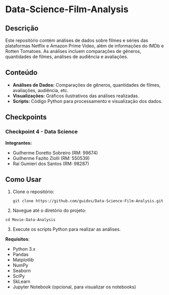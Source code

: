 # Data-Science-Film-Analysis

## Descrição

Este repositório contém análises de dados sobre filmes e séries das plataformas Netflix e Amazon Prime Video, além de informações do IMDb e Rotten Tomatoes. As análises incluem comparações de gêneros, quantidades de filmes, análises de audiência e avaliações.

## Conteúdo

- **Análises de Dados:** Comparações de gêneros, quantidades de filmes, avaliações, audiência, etc.
- **Visualizações:** Gráficos ilustrativos das análises realizadas.
- **Scripts:** Código Python para processamento e visualização dos dados.

## Checkpoints

### Checkpoint 4 - Data Science

**Integrantes:**
- Guilherme Doretto Sobreiro (RM: 99674)
- Guilherme Fazito Ziolli (RM: 550539)
- Raí Gumieri dos Santos (RM: 98287)

## Como Usar

1. Clone o repositório:
   ```
   git clone https://github.com/guidxs/Data-Science-Film-Analysis.git
   ```
   
2. Navegue até o diretório do projeto:
```
cd Movie-Data-Analysis
```

3. Execute os scripts Python para realizar as análises.

**Requisitos**:

- Python 3.x
- Pandas
- Matplotlib
- NumPy
- Seaborn
- SciPy
- SkLearn
- Jupyter Notebook (opcional, para visualizar os notebooks)
